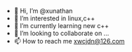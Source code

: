 - 👋 Hi, I’m @xunathan
- 👀 I’m interested in linux,c++ 
- 🌱 I’m currently learning new c++
- 💞️ I’m looking to collaborate on ...
- 📫 How to reach me xwcjdn@126.com

<!---
xunathan/xunathan is a ✨ special ✨ repository because its `README.md` (this file) appears on your GitHub profile.
You can click the Preview link to take a look at your changes.
--->
